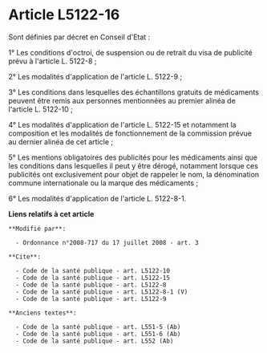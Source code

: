 # Article L5122-16

Sont définies par décret en Conseil d'Etat : 

1° Les conditions d'octroi, de suspension ou de retrait du visa de publicité prévu à l'article L. 5122-8 ; 

2° Les modalités d'application de l'article L. 5122-9 ; 

3° Les conditions dans lesquelles des échantillons gratuits de médicaments peuvent être remis aux personnes mentionnées au
premier alinéa de l'article L. 5122-10 ; 

4° Les modalités d'application de l'article L. 5122-15 et notamment la composition et les modalités de fonctionnement de la
commission prévue au dernier alinéa de cet article ; 

5° Les mentions obligatoires des publicités pour les médicaments ainsi que les conditions dans lesquelles il peut y être
dérogé, notamment lorsque ces publicités ont exclusivement pour objet de rappeler le nom, la dénomination commune
internationale ou la marque des médicaments ; 

6° Les modalités d'application de l'article L. 5122-8-1.

**Liens relatifs à cet article**

	**Modifié par**:

	  - Ordonnance n°2008-717 du 17 juillet 2008 - art. 3

	**Cite**:

	  - Code de la santé publique - art. L5122-10
	  - Code de la santé publique - art. L5122-15
	  - Code de la santé publique - art. L5122-8
	  - Code de la santé publique - art. L5122-8-1 (V)
	  - Code de la santé publique - art. L5122-9

	**Anciens textes**:

	  - Code de la santé publique - art. L551-5 (Ab)
	  - Code de la santé publique - art. L551-6 (Ab)
	  - Code de la santé publique - art. L552 (Ab)

